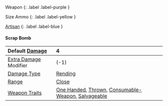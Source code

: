 Weapon
{: .label .label-purple }

Size Ammo
{: .label .label-yellow }

[Artisan](Game/Designing-Weapons#Artisan)
{: .label .label-blue }

#### Scrap Bomb

| Default [Damage](Core/Weapons#Damage)                     | 4                                                                                                                                                                             |
| :-------------------------------------------------------- | :---------------------------------------------------------------------------------------------------------------------------------------------------------------------------- |
| [Extra Damage](Game/Core/Attacks#Extra%20Damage) Modifier | (-1)                                                                                                                                                                          |
| [Damage Type](Core/Weapons#Damage%20Type)                 | [Rending](Game/Core/Injury#Rending)                                                                                                                                           |
| [Range](Core/Weapons#Range)                               | [Close](Game/Core/Movement#Close)                                                                                                                                             |
| [Weapon Traits](Core/Weapon-Traits)                       | [One Handed](Game/Core/Blocks/One-Handed), [Thrown](Game/Core/Blocks/Thrown), [Consumable-Weapon](Game/Core/Blocks/Consumable-Weapon), [Salvageable](Game/Core/Blocks/Salvageable) |
